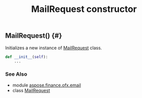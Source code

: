 ﻿---
title: MailRequest constructor
second_title: Aspose.Finance for Python via .NET API References
description: 
type: docs
weight: 10
url: /python-net/aspose.finance.ofx.email/mailrequest/__init__/
is_root: false
---

## MailRequest() {#}

Initializes a new instance of [MailRequest](/finance/python-net/aspose.finance.ofx.email/mailrequest) class.



```python
def __init__(self):
    ...
```





### See Also
* module [aspose.finance.ofx.email](../../)
* class [MailRequest](/finance/python-net/aspose.finance.ofx.email/mailrequest)
